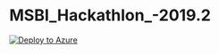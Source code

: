# MSBI_Hackathlon_-2019.2

[![Deploy to Azure](https://azuredeploy.net/deploybutton.svg)](https://azuredeploy.net/?repository=https://github.com/BMeyn/MSBI_Hackathlon_-2019.2/blob/master/template/MSBI_Hackathlon_2019_2/azuredeploy.json)
